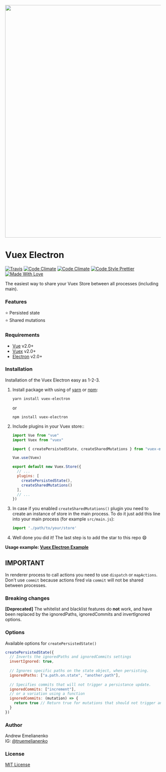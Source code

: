 <p align="center">
  <img width="750" src="https://user-images.githubusercontent.com/678665/45566726-404d9e80-b860-11e8-94b6-527dfcc3b3b3.png">
</p>

# Vuex Electron

[![Travis](https://img.shields.io/travis/com/vue-electron/vuex-electron.svg?style=for-the-badge&longCache=true)](https://travis-ci.com/vue-electron/vuex-electron)
[![Code Climate](https://img.shields.io/codeclimate/maintainability/vue-electron/vuex-electron.svg?style=for-the-badge&longCache=true)](https://codeclimate.com/github/vue-electron/vuex-electron)
[![Code Climate](https://img.shields.io/codeclimate/coverage/vue-electron/vuex-electron.svg?style=for-the-badge&longCache=true)](https://codeclimate.com/github/vue-electron/vuex-electron)
[![Code Style Prettier](https://img.shields.io/badge/code%20style-prettier-brightgreen.svg?style=for-the-badge&longCache=true)](https://github.com/prettier/prettier)
[![Made With Love](https://img.shields.io/badge/made%20with-love-brightgreen.svg?style=for-the-badge&longCache=true)](https://github.com/MrEmelianenko)

The easiest way to share your Vuex Store between all processes (including main).

### Features

:star: Persisted state  
:star: Shared mutations

### Requirements

- [Vue](https://github.com/vuejs/vue) v2.0+
- [Vuex](https://github.com/vuejs/vuex) v2.0+
- [Electron](https://github.com/electron/electron) v2.0+

### Installation

Installation of the Vuex Electron easy as 1-2-3.

1. Install package with using of [yarn](https://github.com/yarnpkg/yarn) or [npm](https://github.com/npm/cli):

    ```
    yarn install vuex-electron
    ```

    or

    ```
    npm install vuex-electron
    ```

2. Include plugins in your Vuex store::

    ```javascript
    import Vue from "vue"
    import Vuex from "vuex"

    import { createPersistedState, createSharedMutations } from "vuex-electron"

    Vue.use(Vuex)

    export default new Vuex.Store({
      // ...
      plugins: [
        createPersistedState(),
        createSharedMutations()
      ],
      // ...
    })
    ```

3. In case if you enabled `createSharedMutations()` plugin you need to create an instance of store in the main process. To do it just add this line into your main process (for example `src/main.js`):

    ```javascript
    import './path/to/your/store'
    ```

4. Well done you did it! The last step is to add the star to this repo :smile:

**Usage example: [Vuex Electron Example](https://github.com/vue-electron/vuex-electron-example)**

## IMPORTANT

In renderer process to call actions you need to use `dispatch` or `mapActions`. Don't use `commit` because actions fired via `commit` will not be shared between processes.

### Breaking changes

**[Deprecated]** The whitelist and blacklist features do **not** work, and have been replaced by the ignoredPaths, ignoredCommits and invertIgnored options.

### Options

Available options for `createPersistedState()`

```javascript
createPersistedState({
  // Inverts the ignoredPaths and ignoredCommits settings
  invertIgnored: true,
  
  // Ignores specific paths on the state object, when persisting.
  ignoredPaths: ["a.path.on.state", "another.path"],
  
  // Specifies commits that will not trigger a persistance update.
  ignoredCommits: ["increment"],
  // or a variation using a function
  ignoredCommits: (mutation) => {
    return true // Return true for mutations that should not trigger an update
  }
})
```

### Author

Andrew Emelianenko  
IG: [@truemelianenko](https://www.instagram.com/truemelianenko)

### License

[MIT License](https://github.com/vue-electron/vuex-electron/blob/master/LICENSE)
